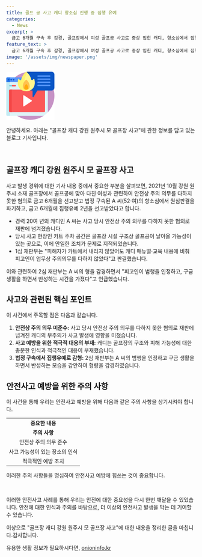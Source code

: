 ```yaml
---
title: 골프 공 사고 캐디 항소심 진행 중 집행 유예
categories:
  - News
excerpt: >
  금고 6개월 구속 후 감경, 골프장에서 여성 골프공 사고로 중상 입힌 캐디, 항소심에서 집행유예 판결, 안심하고 게임할 수 있는 안전한 환경 조성하려는 노력 기대--캐디 A씨는 2년여 전 강원도 골프장에서 골프공으로 여성을 상해를 입힌 사고로 금고 6개월 구속된 뒤 항소심에서 집행유예로 감형받았다. 이 결정은 안전상 주의의무를 소홀히 하면 안 되는 메시지를 담고 있으며, 골퍼들이 안심하고 게임을 즐길 수 있는 안전한 골프장 환경 조성에 대한 사회적 요구를 반영한 결과로 평가된다.
feature_text: >
  금고 6개월 구속 후 감경, 골프장에서 여성 골프공 사고로 중상 입힌 캐디, 항소심에서 집행유예 판결, 안심하고 게임할 수 있는 안전한 환경 조성하려는 노력 기대--캐디 A씨는 2년여 전 강원도 골프장에서 골프공으로 여성을 상해를 입힌 사고로 금고 6개월 구속된 뒤 항소심에서 집행유예로 감형받았다. 이 결정은 안전상 주의의무를 소홀히 하면 안 되는 메시지를 담고 있으며, 골퍼들이 안심하고 게임을 즐길 수 있는 안전한 골프장 환경 조성에 대한 사회적 요구를 반영한 결과로 평가된다.
image: '/assets/img/newspaper.png'
---
```


<p><img src="/assets/img/news.png" alt="rentncar 속보" /></p>

<p>안녕하세요. 아래는 "골프장 캐디 강원 원주시 모 골프장 사고"에 관한 정보를 담고 있는 블로그 기사입니다.</p>

<p data-ke-size="size16">&nbsp;</p>

<h2 data-ke-size="size26">골프장 캐디 강원 원주시 모 골프장 사고</h2>

<p>사고 발생 경위에 대한 기사 내용 중에서 중요한 부분을 살펴보면, 2021년 10월 강원 원주시 소재 골프장에서 골프공에 맞아 다친 여성과 관련하여 안전상 주의 의무를 다하지 못한 혐의로 금고 6개월을 선고받고 법정 구속된 A 씨(52‧여)의 항소심에서 원심판결을 파기하고, 금고 6개월에 집행유예 2년을 선고받았다고 합니다.</p>

<ul>
  <li>경력 20여 년의 캐디인 A 씨는 사고 당시 안전상 주의 의무를 다하지 못한 혐의로 재판에 넘겨졌습니다.</li>
  <li>당시 사고 현장인 카트 주차 공간은 골프장 시설 구조상 골프공이 날아올 가능성이 있는 곳으로, 이에 안일한 조치가 문제로 지적되었습니다.</li>
  <li>1심 재판부는 "피해자가 카트에서 내리지 않았어도 캐디 매뉴얼‧교육 내용에 비춰 피고인이 업무상 주의의무를 다하지 않았다"고 판결했습니다.</li>
</ul>

<p>이와 관련하여 2심 재판부는 A 씨의 형을 감경하면서 "피고인이 범행을 인정하고, 구금 생활을 하면서 반성하는 시간을 가졌다"고 언급했습니다.</p>

<h2 data-ke-size="size26">사고와 관련된 핵심 포인트</h2>

<p>이 사건에서 주목할 점은 다음과 같습니다.</p>

<ol>
  <li><b>안전상 주의 의무 미준수:</b> 사고 당시 안전상 주의 의무를 다하지 못한 혐의로 재판에 넘겨진 캐디의 부주의가 사고 발생에 영향을 미쳤습니다.</li>
  <li><b>사고 예방을 위한 적극적 대응의 부재:</b> 캐디는 골프장의 구조와 피해 가능성에 대한 충분한 인식과 적극적인 대응이 부재했습니다.</li>
  <li><b>법정 구속에서 집행유예로 감형:</b> 2심 재판부는 A 씨의 범행을 인정하고 구금 생활을 하면서 반성하는 모습을 감안하여 형량을 감경하였습니다.</li>
</ol>

<h2 data-ke-size="size26">안전사고 예방을 위한 주의 사항</h2>

<p>이 사건을 통해 우리는 안전사고 예방을 위해 다음과 같은 주의 사항을 상기시켜야 합니다.</p>

<table>
  <tr>
    <td style="text-align: center; height: 17px;"><b>중요한 내용</b></td>
  </tr>
  <tr>
    <td style="text-align: center; height: 17px;"><b>주의 사항</b></td>
  </tr>
  <tr>
    <td style="text-align: center; height: 17px;">안전상 주의 의무 준수</td>
  </tr>
  <tr>
    <td style="text-align: center; height: 17px;">사고 가능성이 있는 장소의 인식</td>
  </tr>
  <tr>
    <td style="text-align: center; height: 17px;">적극적인 예방 조치</td>
  </tr>
</table>

<p>이러한 주의 사항들을 명심하여 안전사고 예방에 힘쓰는 것이 중요합니다.</p>

<p data-ke-size="size16">&nbsp;</p>

<p>이러한 안전사고 사례를 통해 우리는 안전에 대한 중요성을 다시 한번 깨달을 수 있었습니다. 안전에 대한 인식과 주의를 바탕으로, 더 이상의 안전사고 발생을 막는 데 기여할 수 있습니다.</p>

<p>이상으로 "골프장 캐디 강원 원주시 모 골프장 사고"에 대한 내용을 정리한 글을 마칩니다.감사합니다.</p>
유용한 생활 정보가 필요하시다면, <a href="https://onioninfo.kr" rel="dofollow">onioninfo.kr</a>


